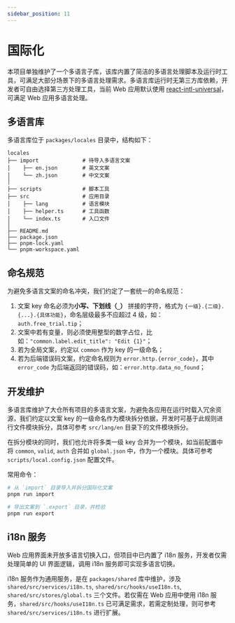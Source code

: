 ```yaml
---
sidebar_position: 11
---
```


# 国际化

本项目单独维护了一个多语言子库，该库内置了简洁的多语言处理脚本及运行时工具，可满足大部分场景下的多语言处理需求。多语言库运行时无第三方库依赖，开发者可自由选择第三方处理工具，当前 Web 应用默认使用 [react-intl-universal](https://github.com/alibaba/react-intl-universal)，可满足 Web 应用多语言处理。

## 多语言库

多语言库位于 `packages/locales` 目录中，结构如下：

```
locales
├── import              # 待导入多语言文案
│    ├── en.json        # 英文文案
│    └── zh.json        # 中文文案
│
├── scripts             # 脚本工具
├── src                 # 应用目录
│    ├── lang           # 语言模块
│    ├── helper.ts      # 工具函数
│    └── index.ts       # 入口文件
│
├── README.md
├── package.json
├── pnpm-lock.yaml
└── pnpm-workspace.yaml
```

## 命名规范

为避免多语言文案的命名冲突，我们约定了一套统一的命名规范：

1. 文案 key 命名必须为**小写、下划线（`_`）** 拼接的字符，格式为 `{一级}.{二级}.{...}.{具体功能}`，命名层级最多不应超过 4 级，如：`auth.free_trial.tip`；
2. 文案中若有变量，则必须使用整型的数字占位，比如：`"common.label.edit_title": "Edit {1}"`；
3. 若为全局文案，约定以 `common` 作为 key 的一级命名；
4. 若为后端错误码文案，约定命名规则为 `error.http.{error_code}`，其中 `error_code` 为后端返回的错误码，如：`error.http.data_no_found`；

## 开发维护

多语言库维护了大仓所有项目的多语言文案，为避免各应用在运行时载入冗余资源，我们约定以文案 key 的一级命名作为模块拆分依据，开发时可基于此规则进行文件模块拆分，具体可参考 `src/lang/en` 目录下的文件模块拆分。

在拆分模块的同时，我们也允许将多类一级 key 合并为一个模块，如当前配置中将 `common`, `valid`, `auth` 合并如 `global.json` 中，作为一个模块。具体可参考 `scripts/local.config.json` 配置文件。

常用命令：

```bash
# 从 `import` 目录导入并拆分国际化文案
pnpm run import

# 导出文案到 `.export` 目录，并检验
pnpm run export
```

## i18n 服务

Web 应用界面未开放多语言切换入口，但项目中已内置了 i18n 服务，开发者仅需处理简单的 UI 界面逻辑，调用 i18n 服务即可实现多语言切换。

i18n 服务作为通用服务，是在 `packages/shared` 库中维护，涉及 `shared/src/services/i18n.ts`, `shared/src/hooks/useI18n.ts`, `shared/src/stores/global.ts` 三个文件。若仅需在 Web 应用中使用 i18n 服务，`shared/src/hooks/useI18n.ts` 已可满足需求，若需定制处理，则可参考 `shared/src/services/i18n.ts` 进行扩展。

